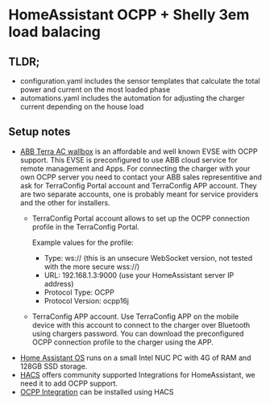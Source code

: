 # HomeAssistant OCPP + Shelly 3em load balacing

## TLDR;
- configuration.yaml includes the sensor templates that calculate the total power and current on the most loaded phase
- automations.yaml includes the automation for adjusting the charger current depending on the house load

## Setup notes
- [ABB Terra AC wallbox](https://new.abb.com/ev-charging/terra-ac-wallbox) is an affordable and well known EVSE with OCPP support.
  This EVSE is preconfigured to use ABB cloud service for remote management and Apps. For connecting the charger with your own OCPP server you need to contact your ABB sales representitive and ask for TerraConfig Portal account and TerraConfig APP account. They are two separate accounts, one is probably meant for service providers and the other for installers.
  * TerraConfig Portal account allows to set up the OCPP connection profile in the TerraConfig Portal.
    
    Example values for the profile:
    * Type: ws:// (this is an unsecure WebSocket version, not tested with the more secure wss://)
    * URL: 192.168.1.3:9000 (use your HomeAssistant server IP address)
    * Protocol Type: OCPP
    * Protocol Version: ocpp16j
  * TerraConfig APP account. Use TerraConfig APP on the mobile device with this account to connect to the charger over Bluetooth using chargers password. You can download the preconfigured OCPP connection profile to the charger using the APP.
- [Home Assistant OS](https://www.home-assistant.io/installation/generic-x86-64) runs on a small Intel NUC PC with 4G of RAM and 128GB SSD storage.
- [HACS](https://hacs.xyz/docs/configuration/basic/) offers community supported Integrations for HomeAssistant, we need it to add OCPP support.
- [OCPP Integration](https://github.com/lbbrhzn/ocpp) can be installed using HACS


